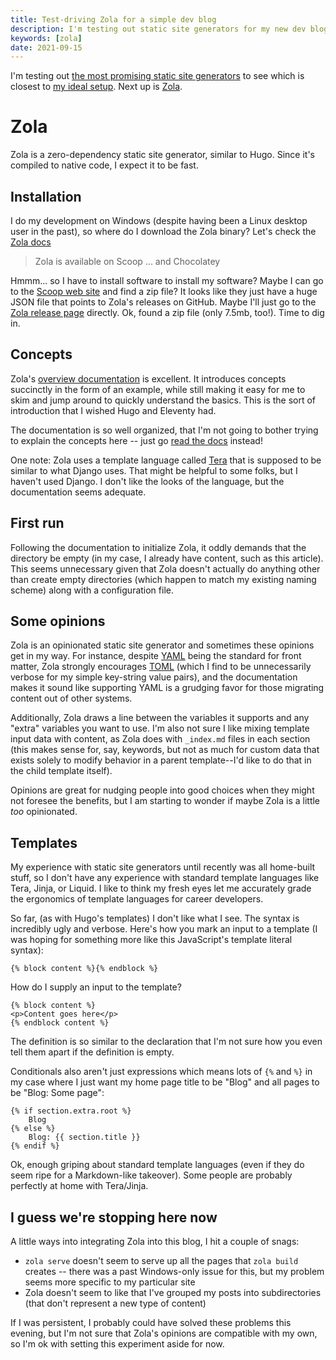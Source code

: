 ```yaml
---
title: Test-driving Zola for a simple dev blog
description: I'm testing out static site generators for my new dev blog. Here's my first experience with Zola.
keywords: [zola]
date: 2021-09-15
---
```


I'm testing out [the most promising static site generators](comparison.md) to see which is closest to [my ideal setup](overview.md). Next up is [Zola](https://www.getzola.org/).

# Zola
Zola is a zero-dependency static site generator, similar to Hugo. Since it's compiled to native code, I expect it to be fast.

## Installation
I do my development on Windows (despite having been a Linux desktop user in the past), so where do I download the Zola binary? Let's check the [Zola docs](https://www.getzola.org/documentation/getting-started/installation/)

> Zola is available on Scoop ... and Chocolatey

Hmmm... so I have to install software to install my software? Maybe I can go to the [Scoop web site](https://scoop.sh/) and find a zip file? It looks like they just have a huge JSON file that points to Zola's releases on GitHub. Maybe I'll just go to the [Zola release page](https://github.com/getzola/zola/releases) directly. Ok, found a zip file (only 7.5mb, too!). Time to dig in.

## Concepts
Zola's [overview documentation](https://www.getzola.org/documentation/getting-started/overview/) is excellent. It introduces concepts succinctly in the form of an example, while still making it easy for me to skim and jump around to quickly understand the basics. This is the sort of introduction that I wished Hugo and Eleventy had.

The documentation is so well organized, that I'm not going to bother trying to explain the concepts here -- just go [read the docs](https://www.getzola.org/documentation/getting-started/overview/) instead!

One note: Zola uses a template language called [Tera](https://tera.netlify.app/docs#templates) that is supposed to be similar to what Django uses. That might be helpful to some folks, but I haven't used Django. I don't like the looks of the language, but the documentation seems adequate.

## First run
Following the documentation to initialize Zola, it oddly demands that the directory be empty (in my case, I already have content, such as this article). This seems unnecessary given that Zola doesn't actually do anything other than create empty directories (which happen to match my existing naming scheme) along with a configuration file.

## Some opinions
Zola is an opinionated static site generator and sometimes these opinions get in my way. For instance, despite [YAML](https://en.wikipedia.org/wiki/YAML) being the standard for front matter, Zola strongly encourages [TOML](https://toml.io/en/) (which I find to be unnecessarily verbose for my simple key-string value pairs), and the documentation makes it sound like supporting YAML is a grudging favor for those migrating content out of other systems.

Additionally, Zola draws a line between the variables it supports and any "extra" variables you want to use. I'm also not sure I like  mixing template input data with content, as Zola does with `_index.md` files in each section (this makes sense for, say, keywords, but not as much for custom data that exists solely to modify behavior in a parent template--I'd like to do that in the child template itself).

Opinions are great for nudging people into good choices when they might not foresee the benefits, but I am starting to wonder if maybe Zola is a little *too* opinionated.

## Templates
My experience with static site generators until recently was all home-built stuff, so I don't have any experience with standard template languages like Tera, Jinja, or Liquid. I like to think my fresh eyes let me accurately grade the ergonomics of template languages for career developers.

So far, (as with Hugo's templates) I don't like what I see. The syntax is incredibly ugly and verbose. Here's how you mark an input to a template (I was hoping for something more like this JavaScript's template literal syntax):

```
{% block content %}{% endblock %}
```

How do I supply an input to the template?

```
{% block content %}
<p>Content goes here</p>
{% endblock content %}
```

The definition is so similar to the declaration that I'm not sure how you even tell them apart if the definition is empty.

Conditionals also aren't just expressions which means lots of `{%` and `%}` in my case where I just want my home page title to be "Blog" and all pages to be "Blog: Some page":

```
{% if section.extra.root %}
    Blog
{% else %}
    Blog: {{ section.title }}
{% endif %}
```

Ok, enough griping about standard template languages (even if they do seem ripe for a Markdown-like takeover). Some people are probably perfectly at home with Tera/Jinja.

## I guess we're stopping here now
A little ways into integrating Zola into this blog, I hit a couple of snags:

* `zola serve` doesn't seem to serve up all the pages that `zola build` creates -- there was a past Windows-only issue for this, but my problem seems more specific to my particular site
* Zola doesn't seem to like that I've grouped my posts into subdirectories (that don't represent a new type of content)

If I was persistent, I probably could have solved these problems this evening, but I'm not sure that Zola's opinions are compatible with my own, so I'm ok with setting this experiment aside for now.
